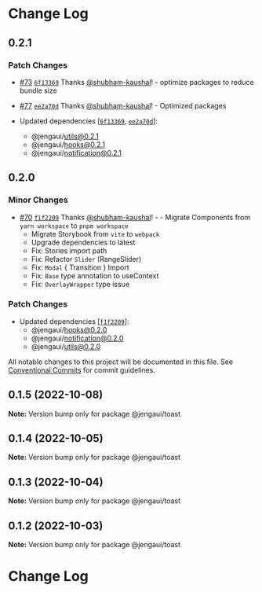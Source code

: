 # Change Log

## 0.2.1

### Patch Changes

- [#73](https://github.com/OutpostHQ/jengaui/pull/73) [`6f13369`](https://github.com/OutpostHQ/jengaui/commit/6f13369d55a63fab51dee071cd5c372461e0e16f) Thanks [@shubham-kaushal](https://github.com/shubham-kaushal)! - optimize packages to reduce bundle size

- [#77](https://github.com/OutpostHQ/jengaui/pull/77) [`ee2a70d`](https://github.com/OutpostHQ/jengaui/commit/ee2a70d001328effde868c9ac52bbb2476ec3c08) Thanks [@shubham-kaushal](https://github.com/shubham-kaushal)! - Optimized packages

- Updated dependencies [[`6f13369`](https://github.com/OutpostHQ/jengaui/commit/6f13369d55a63fab51dee071cd5c372461e0e16f), [`ee2a70d`](https://github.com/OutpostHQ/jengaui/commit/ee2a70d001328effde868c9ac52bbb2476ec3c08)]:
  - @jengaui/utils@0.2.1
  - @jengaui/hooks@0.2.1
  - @jengaui/notification@0.2.1

## 0.2.0

### Minor Changes

- [#70](https://github.com/OutpostHQ/jengaui/pull/70) [`f1f2209`](https://github.com/OutpostHQ/jengaui/commit/f1f220929d81ac7f17a7c8e6043dc74ac0d52d63) Thanks [@shubham-kaushal](https://github.com/shubham-kaushal)! - - Migrate Components from `yarn workspace` to `pnpm workspace`
  - Migrate Storybook from `vite` to `webpack`
  - Upgrade dependencies to latest
  - Fix: Stories import path
  - Fix: Refactor `Slider` (RangeSlider)
  - Fix: `Modal` { Transition } Import
  - Fix: `Base` type annotation to useContext
  - Fix: `OverlayWrapper` type issue

### Patch Changes

- Updated dependencies [[`f1f2209`](https://github.com/OutpostHQ/jengaui/commit/f1f220929d81ac7f17a7c8e6043dc74ac0d52d63)]:
  - @jengaui/hooks@0.2.0
  - @jengaui/notification@0.2.0
  - @jengaui/utils@0.2.0

All notable changes to this project will be documented in this file.
See [Conventional Commits](https://conventionalcommits.org) for commit guidelines.

## 0.1.5 (2022-10-08)

**Note:** Version bump only for package @jengaui/toast

## 0.1.4 (2022-10-05)

**Note:** Version bump only for package @jengaui/toast

## 0.1.3 (2022-10-04)

**Note:** Version bump only for package @jengaui/toast

## 0.1.2 (2022-10-03)

**Note:** Version bump only for package @jengaui/toast

# Change Log
